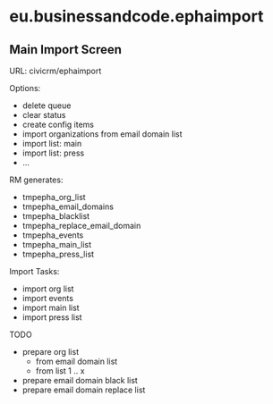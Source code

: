 # eu.businessandcode.ephaimport

## Main Import Screen
URL: civicrm/ephaimport

Options:

* delete queue
* clear status
* create config items
* import organizations from email domain list
* import list: main
* import list: press
* ...

RM generates:
* tmpepha_org_list
* tmpepha_email_domains
* tmpepha_blacklist
* tmpepha_replace_email_domain
* tmpepha_events
* tmpepha_main_list
* tmpepha_press_list

Import Tasks:
* import org list
* import events
* import main list
* import press list

TODO
* prepare org list
  * from email domain list
  * from list 1 .. x
* prepare email domain black list
* prepare email domain replace list



